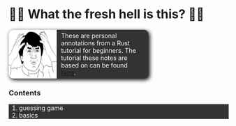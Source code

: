 # 🤷‍♂️ What the fresh hell is this? 🤷‍♂️
<div style="display: flex; justify-content:space-between; border: none; border-radius: 10px; box-shadow: 3px 3px 10px black; width: 320px; background-color: #333">
  
  <img alt="Jackie Chan meme" src="./jackie-chan-meme.jpg" width="110px" style="border-bottom-left-radius: 10px; border-top-left-radius: 10px;">
  <div style="padding: 5px 10px; color: white;">
    These are personal annotations from a Rust tutorial for beginners. 
    The tutorial these notes are based on can be found 
    <a href="https://www.youtube.com/watch?v=OX9HJsJUDxA&list=PLai5B987bZ9CoVR-QEIN9foz4QCJ0H2Y8&index=1">here</a>.
  </div>
</div> 
<h3>Contents</h3>
<ol style="margin-top: 5px; background-color: #333; color: white;">
  <li>guessing game</li>
  <li>basics</li>
</ol>